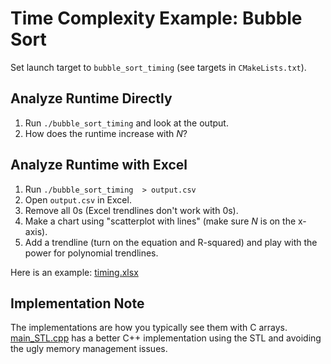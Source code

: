 # Time Complexity Example: Bubble Sort

Set launch target to `bubble_sort_timing` (see targets in `CMakeLists.txt`). 

## Analyze Runtime Directly

1. Run `./bubble_sort_timing` and look at the output. 
2. How does the runtime increase with $N$?

## Analyze Runtime with Excel

1. Run `./bubble_sort_timing  > output.csv`
2. Open `output.csv` in Excel. 
3. Remove all 0s (Excel trendlines don't work with 0s).
4. Make a chart using "scatterplot with lines" (make sure $N$ is on the x-axis).
5. Add a trendline (turn on the equation and R-squared) and play with the power for polynomial trendlines.

Here is an example: [timing.xlsx](timing.xlsx)


## Implementation Note

The implementations are how you typically see them with C arrays. 
[main_STL.cpp](main_STL.cpp) has a better C++ implementation using the STL and
avoiding the ugly memory management issues. 
